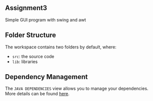 ## Assignment3

Simple GUI program with swing and awt

## Folder Structure

The workspace contains two folders by default, where:

- `src`: the source code
- `lib`: libraries

## Dependency Management

The `JAVA DEPENDENCIES` view allows you to manage your dependencies. More details can be found [here](https://github.com/microsoft/vscode-java-pack/blob/master/release-notes/v0.9.0.md#work-with-jar-files-directly).
